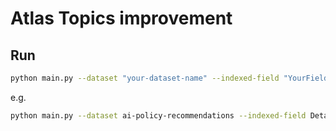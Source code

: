 # Atlas Topics improvement

## Run

```bash
python main.py --dataset "your-dataset-name" --indexed-field "YourField"
```

e.g.

```bash
python main.py --dataset ai-policy-recommendations --indexed-field Details
```